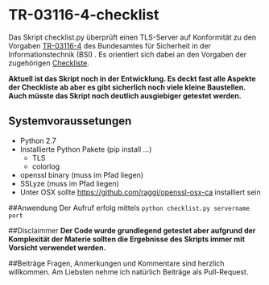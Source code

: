 # TR-03116-4-checklist
Das Skript checklist.py überprüft einen TLS-Server auf Konformität zu den Vorgaben [TR-03116-4](https://www.bsi.bund.de/SharedDocs/Downloads/DE/BSI/Publikationen/TechnischeRichtlinien/TR03116/BSI-TR-03116-4.pdf?__blob=publicationFile&v=2) des Bundesamtes für Sicherheit in der Informationstechnik (BSI) . Es orientiert sich dabei an den Vorgaben der zugehörigen [Checkliste](https://www.bsi.bund.de/SharedDocs/Downloads/DE/BSI/Publikationen/TechnischeRichtlinien/TR03116/TLS-Checkliste.pdf?__blob=publicationFile&v=2).

**Aktuell ist das Skript noch in der Entwicklung. Es deckt fast alle Aspekte der Checkliste ab aber es gibt sicherlich noch viele kleine Baustellen. Auch müsste das Skript noch deutlich ausgiebiger getestet werden.**

## Systemvoraussetungen
* Python 2.7
* Installierte Python Pakete (pip install ...)
  * TLS
  * colorlog
* openssl binary (muss im Pfad liegen)
* SSLyze (muss im Pfad liegen)
* Unter OSX sollte https://github.com/raggi/openssl-osx-ca installiert sein

##Anwendung
Der Aufruf erfolg mittels `python checklist.py servername port`

##Disclaimmer
**Der Code wurde grundlegend getestet aber aufgrund der Komplexität der Materie sollten die Ergebnisse des Skripts immer mit Vorsicht verwendet werden.**

##Beiträge
Fragen, Anmerkungen und Kommentare sind herzlich willkommen. Am Liebsten nehme ich natürlich Beiträge als Pull-Request.

